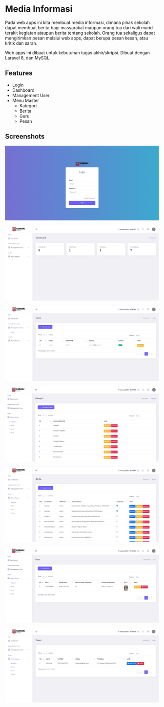 
# Media Informasi

Pada web apps ini kita membuat media informasi, dimana pihak sekolah dapat membuat berita bagi masyarakat maupun orang tua dari wali murid terakit kegiatan ataupun berita tentang sekolah. Orang tua sekaligus dapat mengirimkan pesan melalui web apps, dapat berupa pesan kesan, atau kritik dan saran.

Web apps ini dibuat untuk kebutuhan tugas akhir/skripsi. Dibuat dengan Laravel 8, dan MySQL.



## Features

- Login
- Dashboard
- Management User
- Menu Master
    - Kategori
    - Berita
    - Guru
    - Pesan

## Screenshots

![App Screenshot](https://raw.githubusercontent.com/sodiqardianto/media-informasi/main/screenshots/img-1.jpeg)

![App Screenshot](https://raw.githubusercontent.com/sodiqardianto/media-informasi/main/screenshots/img-2.jpeg)

![App Screenshot](https://raw.githubusercontent.com/sodiqardianto/media-informasi/main/screenshots/img-3.jpeg)

![App Screenshot](https://raw.githubusercontent.com/sodiqardianto/media-informasi/main/screenshots/img-4.jpeg)

![App Screenshot](https://raw.githubusercontent.com/sodiqardianto/media-informasi/main/screenshots/img-5.jpeg)

![App Screenshot](https://raw.githubusercontent.com/sodiqardianto/media-informasi/main/screenshots/img-6.jpeg)

![App Screenshot](https://raw.githubusercontent.com/sodiqardianto/media-informasi/main/screenshots/img-7.jpeg)
